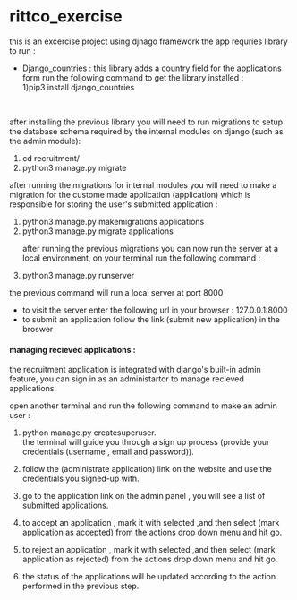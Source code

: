 # rittco_exercise
this is an excercise project using djnago framework
  the app requries library to run :
  * Django_countries : this library adds a country field for the applications form run the following command to get the library installed :<br>
 1)pip3 install django_countries
<br>

after installing the previous library you will need to run migrations to setup the database schema required by the internal modules on django (such as the admin module):
<ol>
  <li> cd recruitment/ </li>
  <li> python3 manage.py migrate</li>
</ol>


after running the migrations for internal modules you will need to make a migration for the custome made application (application) which is responsible for storing the user's submitted application :
<ol>
<li> python3 manage.py makemigrations applications</li>
  <li> python3 manage.py migrate applications </li>
 
after running the previous migrations you can now run the server at a local environment, on your terminal run the following command :
<li>python3 manage.py runserver</li>
 </ol>
<p>the previous command will run a local server at port 8000 </p>
<ul>
   <li>to visit the server enter the following url in your browser : 127.0.0.1:8000 </li>
   <li>to submit an application follow the link (submit new application) in the broswer </li>
 </ul>
 
 
<h4>managing recieved applications :</h4>
the recruitment application is integrated with django's built-in admin feature, you can sign in as an administartor to manage recieved applications.
 
open another terminal and run the following command to make an admin user : 
  1) python manage.py createsuperuser. <br />
  the terminal will guide you through a sign up process (provide your credentials  (username , email and password)). <br />
  
  2) follow the (administrate application) link on the website and use the credentials you signed-up with. <br />
  3) go to the application link on the admin panel , you will see a list of submitted applications. <br />
  4) to accept an application , mark it with selected ,and then select (mark application as accepted) from the actions drop down menu and hit go. <br />
  5) to reject an application , mark it with selected ,and then select (mark application as rejected) from the actions drop down menu and hit go. <br />
  6) the status of the applications will be updated according to the action performed in the previous step.
